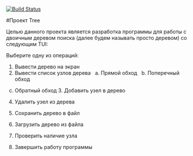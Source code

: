 [![Build Status](https://travis-ci.org/andrewJA/AVLTree.svg?branch=master)](https://travis-ci.org/andrewJA/AVLTree)

#Проект Tree

Целью данного проекта является разработка программы для работы с двоичным деревом поиска (далее будем называть просто деревом) со следующим TUI:

Выберите одну из операций:
1. Вывести дерево на экран
2. Вывести список узлов дерева 
   a. Прямой обход
   b. Поперечный обход

   c. Обратный обход
3. Добавить узел в дерево

4. Удалить узел из дерева

5. Сохранить дерево в файл

6. Загрузить дерево из файла

7. Проверить наличие узла
8. Завершить работу программы


